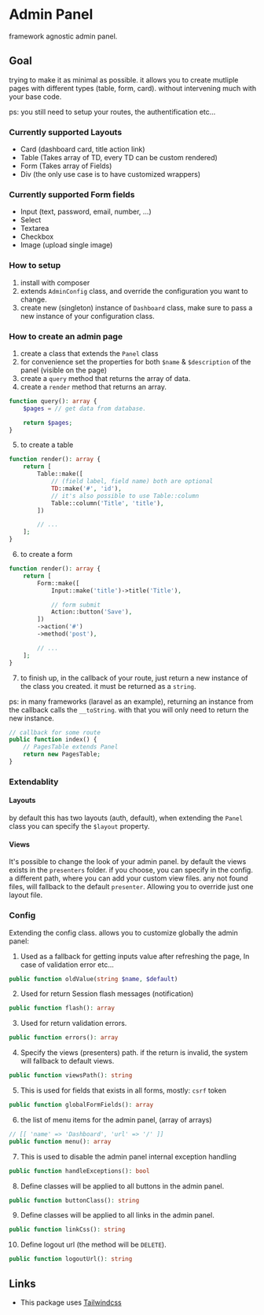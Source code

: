 # Admin Panel

framework agnostic admin panel.

## Goal

trying to make it as minimal as possible. it allows you to create mutliple pages with different types (table, form, card).
without intervening much with your base code. 

ps: you still need to setup your routes, the authentification etc...

### Currently supported Layouts

- Card (dashboard card, title action link)
- Table (Takes array of TD, every TD can be custom rendered)
- Form (Takes array of Fields)
- Div (the only use case is to have customized wrappers)

### Currently supported Form fields

- Input (text, password, email, number, ...)
- Select
- Textarea
- Checkbox
- Image (upload single image)

### How to setup

1. install with composer
2. extends `AdminConfig` class, and override the configuration you want to change.
3. create new (singleton) instance of `Dashboard` class, make sure to pass a new instance of your configuration class.


### How to create an admin page

1. create a class that extends the `Panel` class
2. for convenience set the properties for both `$name` & `$description` of the panel (visible on the page)
3. create a `query` method that returns the array of data.
4. create a `render` method that returns an array.

```php
function query(): array {
    $pages = // get data from database.

    return $pages;
}
```

5. to create a table

```php
function render(): array {
    return [
        Table::make([
            // (field label, field name) both are optional
            TD::make('#', 'id'),
            // it's also possible to use Table::column
            Table::column('Title', 'title'),
        ])

        // ...
    ];
}
```

6. to create a form

```php
function render(): array {
    return [
        Form::make([
            Input::make('title')->title('Title'),

            // form submit
            Action::button('Save'),
        ])
        ->action('#')
        ->method('post'),

        // ...
    ];
}
```

7. to finish up, in the callback of your route, just return a new instance of the class you created. it must be returned as a `string`.

ps: in many frameworks (laravel as an example), returning an instance from the callback calls the `__toString`. with that you will only need to return the new instance.

```php
// callback for some route
public function index() {
    // PagesTable extends Panel
    return new PagesTable;
}
```

### Extendablity

#### Layouts

by default this has two layouts (auth, default), when extending the `Panel` class you can specify the `$layout` property.

#### Views

It's possible to change the look of your admin panel. by default the views exists in the `presenters` folder. if you choose, you can specify in the config. a different path, where you can add your custom view files. any not found files, will fallback to the default `presenter`. Allowing you to override just one layout file.


### Config

Extending the config class. allows you to customize globally the admin panel:

1. Used as a fallback for getting inputs value after refreshing the page, In case of validation error etc...

```php
public function oldValue(string $name, $default)
```

2. Used for return Session flash messages (notification)

```php
public function flash(): array
```

3. Used for return validation errors.

```php
public function errors(): array
```

4. Specify the views (presenters) path. if the return is invalid, the system will fallback to default views.

```php
public function viewsPath(): string
```  

5. This is used for fields that exists in all forms, mostly: `csrf` token

```php
public function globalFormFields(): array
```  

6. the list of menu items for the admin panel, (array of arrays)

```php
// [[ 'name' => 'Dashboard', 'url' => '/' ]]
public function menu(): array
```

7. This is used to disable the admin panel internal exception handling

```php
public function handleExceptions(): bool
```

8. Define classes will be applied to all buttons in the admin panel.

```php
public function buttonClass(): string
```

9. Define classes will be applied to all links in the admin panel.

```php
public function linkCss(): string
```

10. Define logout url (the method will be `DELETE`).

```php
public function logoutUrl(): string
```


## Links

- This package uses [Tailwindcss](https://tailwindcss.com)